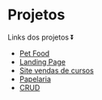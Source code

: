 # Projetos

Links dos projetos ⏬
<br>
<ul>
    <li><a href="https://petfood-khaki.vercel.app/" target="_blank">Pet Food</a></li>
    <li><a href="https://page-pi-cyan.vercel.app/" target="_blank">Landing Page</a></li>
    <li><a href="https://cursos-z7f7.vercel.app/" target="_blank">Site vendas de cursos</a></li>
    <li><a href="https://papelaria-site.vercel.app/" target="_blank">Papelaria</a></li>
    <li><a href="https://crudd.vercel.app/" target="_blank">CRUD</a></li>
</ul>

